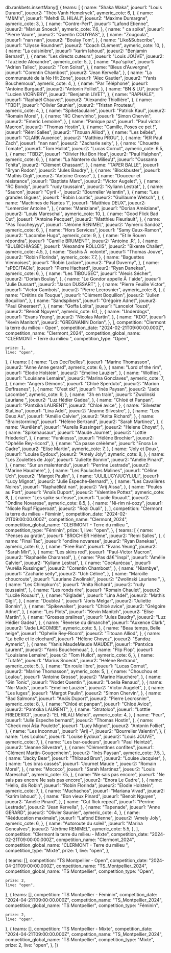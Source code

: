 db.rankbets.insertMany([
{
teams: [
{
name: "Shaka Waka",
joueur1: "Louis Durand",
joueur2: "Théo Vanh Hemelryck",
aymeric_cote: 6,
},
{
name: "M&M's",
joueur1: "Mehdi EL HILALI",
joueur2: "Maxime Dumargne",
aymeric_cote: 3,
},
{
name: "Contre-Perf",
joueur1: "Lafond Etienne",
joueur2: "Marius Snoeck",
aymeric_cote: 7.6,
},
{
name: " ca spike",
joueur1: "Pierre Vaure",
joueur2: "Quentin COUYRAS",
},
{
name: "Zougoula",
joueur1: "nan nan",
joueur2: "Boulay Tom",
},
{
name: "Like&Subscribe",
joueur1: "Ulysse Roundnet",
joueur2: "Coach CLément",
aymeric_cote: 10,
},
{
name: "La cuisinière",
joueur1: "karim lahoud",
joueur2: "Benjamin Bernard",
},
{
name: "Les directs cuteurs",
joueur1: "Louis JOUVE",
joueur2: "Tauziede Alexandre",
aymeric_cote: 5,
},
{
name: "Apa'spike",
joueur1: "Adrien Tallec",
joueur2: "Tom Soirat",
},
{
name: "Bleus d'Auvergne",
joueur1: "Corentin Chambost",
joueur2: "Jean Kervella",
},
{
name: "La communauté de la No Hit Zone",
joueur1: "Alec Gautier",
joueur2: "Yanis Bouchemoua",
aymeric_cote: 4,
},
{
name: "Par Téléphone",
joueur1: "Antoine Burgaud",
joueur2: "Antonin Folliet",
},
{
name: "BN & LU",
joueur1: "Lucien VIORNERY",
joueur2: "Benjamin LIVET",
},
{
name: "RAPHALE",
joueur1: "Raphaël Chauvet",
joueur2: "Alexandre Thiollière",
},
{
name: "TBD1",
joueur1: "Olivier Saunier",
joueur2: "Tristan Prouteau",
aymeric_cote: 4,
},
{
name: "Spiketaculaire",
joueur1: "Patrick Kaul",
joueur2: "Romain Morel",
},
{
name: "RC Chervinho",
joueur1: "Simon Chervin",
joueur2: "Emeric Lemoine",
},
{
name: "Panique pas",
joueur1: "Paul victor Macron",
joueur2: "Thomas Hostin",
},
{
name: "Camille, Poses ce pet !",
joueur1: "Rémi Salles",
joueur2: "Titouan Alliod",
},
{
name: "Les bébés",
joueur1: "CLARK Auxence",
joueur2: "Matthieu PROU",
},
{
name: "Ï€R Paul Zach",
joueur1: "nan nan",
joueur2: "Zacharie seity",
},
{
name: "Chouette Tomate",
joueur1: "Tom Hullot",
joueur2: "Lucas Cornut",
aymeric_cote: 6.5,
},
{
name: "TBD2",
joueur1: "Olivier Hui Bon Hoa",
joueur2: "Paul Halphen",
aymeric_cote: 6,
},
{
name: "La Nanterre du Milieu\t",
joueur1: "Oussama Tchita",
joueur2: "Clément Chassant",
},
{
name: "TAPER BALLE",
joueur1: "Bryan Rodon",
joueur2: "Jules Baudry",
},
{
name: "Blockbuster",
joueur1: "Mathis Gigli",
joueur2: "Antoine Grosse",
},
{
name: "Douceur et résistance",
joueur1: "Baptiste Marc",
joueur2: "Victor Augelet",
},
{
name: "RC Bondy",
joueur1: "rudy toussaint",
joueur2: "Kyliann Lestrat",
},
{
name: "Sauron",
joueur1: "Cyril -",
joueur2: "Bourrelier Valentin",
},
{
name: "Les grandes Gigues",
joueur1: "Robin Lourtis",
joueur2: "Guillaume Wetsch",
},
{
name: "Machines de Nantes 1",
joueur1: "Matthieu DEUX",
joueur2: "Lemercier Antoine ",
},
{
name: "Maréziane",
joueur1: "Dorian Améziane",
joueur2: "Louis Mareschal",
aymeric_cote: 10,
},
{
name: "Good Flick Bad Cut",
joueur1: "Antoine Pecquet",
joueur2: "Matthieu Fleuriault",
},
{
name: "Pas Toucheyyyy",
joueur1: "Jérôme RENIMEL",
joueur2: "Aymeric Sandoz",
aymeric_cote: 6,
},
{
name: "Hors Services",
joueur1: "Samy Caux-Ramon",
joueur2: "Lacombe Hugo",
aymeric_cote: 9,
},
{
name: "Et le Rouen répondra",
joueur1: "Camille BRUMENT",
joueur2: "Antoine .R",
},
{
name: "BULBICHIASSE",
joueur1: "Alexandre ROLLOIS",
joueur2: "Bixente Challet",
aymeric_cote: 4.5,
},
{
name: "Sushis Ã  volonté",
joueur1: "Thomas Jouve",
joueur2: "Robin Florinda",
aymeric_cote: 7.7,
},
{
name: "Baguettes Viennoises",
joueur1: "Robin Laclare",
joueur2: "Paul Duverny",
},
{
name: "sPEC/TACle",
joueur1: "Pierre Hachard",
joueur2: "Ryan Danekas",
aymeric_cote: 6,
},
{
name: "Les TIBOUSEC",
joueur1: "Alexis Sécher",
joueur2: "Dorian Boulay",
},
{
name: "Le Gondor appelle Ã  l'aide",
joueur1: "Julie Dussart",
joueur2: "Jason DUSSART",
},
{
name: "Pierre Feuille Victor",
joueur1: "Victor Cambois",
joueur2: "Pierre Lecrosnier",
aymeric_cote: 8,
},
{
name: "Crétins de Touque",
joueur1: "Clément Boquillon",
joueur2: "Julien Boquillon",
},
{
name: "Sandspikers",
joueur1: "Grégoire Adnet",
joueur2: "Paul Gheeraert",
},
{
name: "Goffa Lolita",
joueur1: "Lancelot Touzé",
joueur2: "Benoit Nguyen",
aymeric_cote: 6.1,
},
{
name: "Underdogs",
joueur1: "Evans Yeung",
joueur2: "Nicolas Martin",
},
{
name: "KDO",
joueur1: "Kevin Manitch",
joueur2: "GREGNANIN Dorian",
},
],
competition: "Clermont la terre du milieu - Open",
competition_date: "2024-02-21T09:00:00.000Z",
competition_name: "Clermont_2024",
competition_global_name: "CLERMONT - Terre du milieu ",
competition_type: "Open",

    prize: 1,
    live: "open",

},
{
teams: [
{
name: "Les Deci'belles",
joueur1: "Marine Thomasson",
joueur2: "Anne Anne gerard",
aymeric_cote: 6,
},
{
name: "Lord of the rim",
joueur1: "Elodie Holstein",
joueur2: "Emeline Lauzier",
},
{
name: "Wolfies",
joueur1: "Louisiane Lemaire",
joueur2: "Marina Gonclaves",
aymeric_cote: 7,
},
{
name: "Angers Démons",
joueur1: "Chloé Sperduto",
joueur2: "Marion Deffrasnes",
},
{
name: "C'est ok!",
joueur1: "Inès Paysan",
joueur2: "Jade Lacombe",
aymeric_cote: 9,
},
{
name: "3h en train",
joueur1: "Zwolinski Lauriane ",
joueur2: "Luz Hédier Gadea",
},
{
name: "Chloé et Panpan",
joueur1: "Pantxika LAURENT",
joueur2: "Chloé avice",
},
{
name: "Silvester StaLina",
joueur1: "Lina Adel",
joueur2: "Jeanne Silvestre",
},
{
name: "Les Deux As",
joueur1: "Amélie Calvier",
joueur2: "Anita Richard",
},
{
name: "Brainstorming",
joueur1: "Hélène Bertrand",
joueur2: "Sarah Martinez",
},
{
name: "Aurélène",
joueur1: "Aurelia Russinger",
joueur2: "Helene Choyet",
},
{
name: "Spikehausaur",
joueur1: "Maude Journet",
joueur2: "Lottie Friederici",
},
{
name: "Funkiesss",
joueur1: "Hélène Brochier",
joueur2: "Ophélie Rey-ricord",
},
{
name: "Ca passe crèèème",
joueur1: "Enora Le Cadre",
joueur2: "Elise Martin",
aymeric_cote: 7,
},
{
name: "Joly et Doux",
joueur1: "Louise Eydoux",
joueur2: "Amely Joly",
aymeric_cote: 8,
},
{
name: "Les Zoulettes de Jojo",
joueur1: "Juliette Bonnin",
joueur2: "Amélie Pinard",
},
{
name: "Sur un malentendu",
joueur1: "Perrine Lestrade",
joueur2: "Marine Hauchère",
},
{
name: "Les Pauluches Malines",
joueur1: "Céline Uch",
joueur2: "Margot Paulin",
},
{
name: "JULILUCYJUCYLULI",
joueur1: "Lucy Mignot",
joueur2: "Julie Espeche-Bernard",
},
{
name: "Les Cavalières Noires",
joueur1: "Raphaëlle\t nan",
joueur2: "Arij Aissa",
},
{
name: "Poules au Port",
joueur1: "Anaïs Duport",
joueur2: "Valentine Pottez",
aymeric_cote: 8,
},
{
name: "Les spike surfeuse",
joueur1: "Lucile Rouault",
joueur2: "Ondine Novarese",
aymeric_cote: 8.5,
},
{
name: "Ni-rim ni-cozy",
joueur1: "Nicole Rupf Figueroa\t",
joueur2: "Rozi Ouali",
},
],
competition: "Clermont la terre du milieu - Féminin",
competition_date: "2024-02-21T09:00:00.000Z",
competition_name: "Clermont_2024",
competition_global_name: "CLERMONT - Terre du milieu ",
competition_type: "Féminin",
prize: 1,
live: "open",
},
{
teams: [
{
name: "Penses au gratin",
joueur1: "BROCHIER Hélène",
joueur2: "Remi Salles",
},
{
name: "Final Tac",
joueur1: "ondine novarese",
joueur2: "Ryan Danekas",
aymeric_cote: 6,
},
{
name: "Free Run",
joueur1: "Evans Yeung",
joueur2: "Sarah Miri",
},
{
name: "Les skins red",
joueur1: "Paul-Victor Macron",
joueur2: "Raphaëlle Charansol",
},
{
name: "Pas dâ€™inspi",
joueur1: "Amélie Calvier",
joueur2: "Kyliann Lestrat",
},
{
name: "CocAurécau",
joueur1: "Aurélia Russinger",
joueur2: "Corentin Chambost",
},
{
name: "Niambye",
joueur1: "Zacharie seity",
joueur2: "Uch Céline",
},
{
name: "Maroille choucroute",
joueur1: "Lauriane Zwolinski",
joueur2: "Zwolinski Lauriane ",
},
{
name: "Les Chimpkun's",
joueur1: "Anita Richard",
joueur2: "rudy toussaint",
},
{
name: "Les ronds rire",
joueur1: "Romain Chaulet",
joueur2: "Lucile Rouault",
},
{
name: "Gigladel",
joueur1: "Lina Adel",
joueur2: "Mathis Gigli",
},
{
name: "DoubleJ ",
joueur1: "Joris Melgar",
joueur2: "Juliette Bonnin",
},
{
name: "Spikewalker",
joueur1: "Chloé avice",
joueur2: "Grégoire Adnet",
},
{
name: "Les Plots",
joueur1: "Kevin Manitch",
joueur2: "Elise Martin",
},
{
name: "Grosses pralines",
joueur1: "Jules Baudry",
joueur2: "Luz Hédier Gadea",
},
{
name: "Reverse du dimanche",
joueur1: "Auxence Clark",
joueur2: "Jade LACOMBE",
aymeric_cote: 5,
},
{
name: "Beau temps, Belle neige",
joueur1: "Ophelie Rey-Ricord",
joueur2: "Titouan Alliod",
},
{
name: "La belle et le clochard",
joueur1: "Hélène Choyez",
joueur2: "Sandoz Aymeric",
},
{
name: "Yanis MaudeMaude MAUDE!",
joueur1: "Pantxica Laurent",
joueur2: "Yanis Bouchemoua",
},
{
name: "Flip Flop",
joueur1: "Louisiane Lemaire",
joueur2: "Tom Hullot",
aymeric_cote: 6,
},
{
name: "Tutafé",
joueur1: "Marius Snoeck",
joueur2: "Hélène Bertrand",
aymeric_cote: 5,
},
{
name: "En roule libre",
joueur1: "Lucas Cornut",
joueur2: "Marine Thomasson",
aymeric_cote: 5,
},
{
name: "Chouchou et Loulou",
joueur1: "Antoine Grosse",
joueur2: "Marine Hauchère",
},
{
name: "Gin Tonic",
joueur1: "Nodet Quentin ",
joueur2: "Loelia Renaud",
},
{
name: "No-Mads",
joueur1: "Emeline Lauzier",
joueur2: "Victor Augelet",
},
{
name: "Les luges",
joueur1: "Margot Paulin",
joueur2: "Simon Chervin",
},
{
name: "Bad Salmons",
joueur1: "Anaïs Duport",
joueur2: "Pierre Lecrosnier",
aymeric_cote: 8,
},
{
name: "Chloé et panpan",
joueur1: "Chloé Avice",
joueur2: "Pantxika LAURENT",
},
{
name: "Stratoloo",
joueur1: "Lotttie FRIEDERICI",
joueur2: "EL HILALI Mehdi",
aymeric_cote: 4,
},
{
name: "Feur",
joueur1: "Julie Espeche bernard",
joueur2: "Thomas Hostin",
},
{
name: "Check moi Ã§a Poulette",
joueur1: "Lucy Mignot",
joueur2: "Antonin Folliet",
},
{
name: "Les Inconnus",
joueur1: "Arij -",
joueur2: "Bourrelier Valentin",
},
{
name: "Les Loulou",
joueur1: "Louise Eydoux",
joueur2: "Louis JOUVE",
aymeric_cote: 7,
},
{
name: "Les bar-oudeurs",
joueur1: "Paul Heintzé",
joueur2: "Jeanne Silvestre",
},
{
name: "ClémentInes confites",
joueur1: "Clément Martin-Gougenheim",
joueur2: "Inès Paysan",
aymeric_cote: 7.5,
},
{
name: "Jacky Bear",
joueur1: "Thibaud Brun",
joueur2: "Louise Jacquier",
},
{
name: "Les bras cassés",
joueur1: "Journet Maude ",
joueur2: "Romain Morel",
},
{
name: "Mococo",
joueur1: "Sarah Martinez",
joueur2: "Louis Mareschal",
aymeric_cote: 7.5,
},
{
name: "Ne sais pas encore",
joueur1: "Ne sais pas encore Ne sais pas encore",
joueur2: "Enora Le Cadre",
},
{
name: "Hello, dis Robin",
joueur1: "Robin Florinda",
joueur2: "Elodie Holstein",
aymeric_cote: 7,
},
{
name: "Muchachos",
joueur1: "Mariana Vivad",
joueur2: "karim lahoud",
},
{
name: "Bon vieux Pinard",
joueur1: "Benoit Nguyen",
joueur2: "Amélie Pinard",
},
{
name: "Cut flick repeat",
joueur1: "Perrine Lestrade",
joueur2: "Jean Kervella",
},
{
name: "Tapenade",
joueur1: "Anne GERARD",
joueur2: "Olivier Saunier",
aymeric_cote: 4,
},
{
name: "Rééducation maximale",
joueur1: "Lafond Etienne",
joueur2: "Amely Joly",
aymeric_cote: 6,
},
{
name: "Autoroute du soleil",
joueur1: "Marina Goncalves",
joueur2: "Jérôme RENIMEL",
aymeric_cote: 5.5,
},
],
competition: "Clermont la terre du milieu - Mixte",
competition_date: "2024-02-21T09:00:00.000Z",
competition_name: "Clermont_2024",
competition_global_name: "CLERMONT - Terre du milieu ",
competition_type: "Mixte",
prize: 1,
live: "open",
},

{
teams: [],
competition: "TS Montpellier - Open",
competition_date: "2024-04-21T09:00:00.000Z",
competition_name: "TS_Montpellier_2024",
competition_global_name: "TS Montpellier",
competition_type: "Open",

    prize: 2,
    live: "open",

},
{
teams: [],
competition: "TS Montpellier - Féminin",
competition_date: "2024-04-21T09:00:00.000Z",
competition_name: "TS_Montpellier_2024",
competition_global_name: "TS Montpellier",
competition_type: "Féminin",

    prize: 2,
    live: "open",

},
{
teams: [],
competition: "TS Montpellier - Mixte",
competition_date: "2024-04-21T09:00:00.000Z",
competition_name: "TS_Montpellier_2024",
competition_global_name: "TS Montpellier",
competition_type: "Mixte",
prize: 2,
live: "open",
},
])
